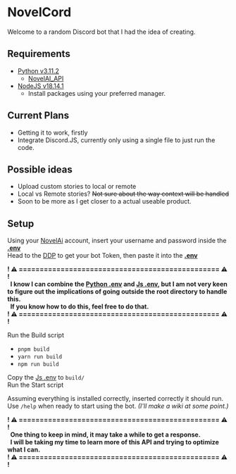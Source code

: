# NovelCord
Welcome to a random Discord bot that I had the idea of creating.

## Requirements
- [Python v3.11.2](https://www.python.org/downloads/)  
	- [NovelAI_API](https://github.com/Aedial/novelai-api/tree/main)
- [NodeJS v18.14.1](https://nodejs.org/en)
	- Install packages using your preferred manager.

## Current Plans
- Getting it to work, firstly
- Integrate Discord.JS, currently only using a single file to just run the code.

## Possible ideas
- Upload custom stories to local or remote
- Local vs Remote stories? ~~Not sure about the way context will be handled~~
- Soon to be more as I get closer to a actual useable product.

## Setup
Using your [NovelAi](https://novelai.net) account, insert your username and password inside the **[.env](python/.env)**  
Head to the [DDP](https://discord.com/developers/applications) to get your bot Token, then paste it into the **[.env](src/.env)**

**! ⚠️ ================================================ ⚠️ !  
  I know I can combine the [Python .env](python/.env) and [Js .env](src/.env), but I am not very keen to figure out the implications of going outside the root directory to handle this.  
  If you know how to do this, feel free to do that.  
! ⚠️ ================================================ ⚠️ !**  

Run the Build script  
- `pnpm build`
- `yarn run build`
- `npm run build`  

Copy the [Js .env](src/.env) to `build/`  
Run the Start script  

Assuming everything is installed correctly, inserted correctly it should run.  
Use `/help` when ready to start using the bot. *(I'll make a wiki at some point.)*

**! ⚠️ ================================================ ⚠️ !  
  One thing to keep in mind, it may take a while to get a response.  
  I will be taking my time to learn more of this API and trying to optimize what I can.  
! ⚠️ ================================================ ⚠️ !**